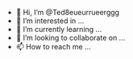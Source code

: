 - 👋 Hi, I’m @Ted8eueurrueerggg
- 👀 I’m interested in ...
- 🌱 I’m currently learning ...
- 💞️ I’m looking to collaborate on ...
- 📫 How to reach me ...

<!---
Ted8eueurrueerggg/Ted8eueurrueerggg is a ✨ special ✨ repository because its `README.md` (this file) appears on your GitHub profile.
You can click the Preview link to take a look at your changes.
--->
